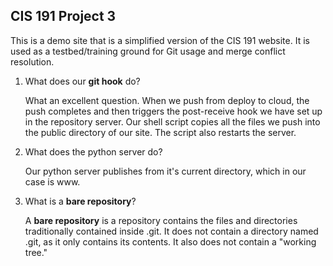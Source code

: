 CIS 191 Project 3
-----------------

This is a demo site that is a simplified version of the CIS 191 website. It is
used as a testbed/training ground for Git usage and merge conflict resolution.

1. What does our **git hook** do?
    
	What an excellent question. When we push from deploy to cloud, the push completes and then triggers the post-receive hook we have set up in the repository server. Our shell script copies all the files we push into the public directory of our site. The script also restarts the server. 

2. What does the python server do?
    
	Our python server publishes from it's current directory, which in our case is www.

3. What is a **bare repository**?
    
	A **bare repository** is a repository contains the files and directories traditionally contained inside .git. It does not contain a directory named .git, as it only contains its contents. It also does not contain a "working tree."
